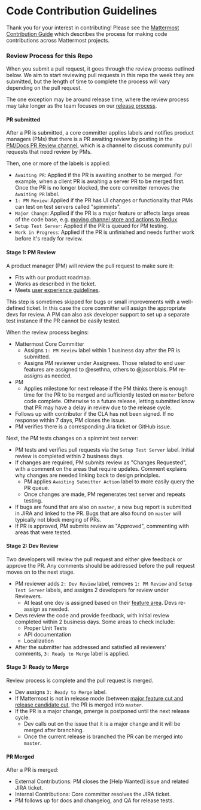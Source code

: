 # Code Contribution Guidelines

Thank you for your interest in contributing! Please see the [Mattermost Contribution Guide](http://docs.mattermost.com/developer/contribution-guide.html) which describes the process for making code contributions across Mattermost projects.

### Review Process for this Repo

When you submit a pull request, it goes through the review process outlined below. We aim to start reviewing pull requests in this repo the week they are submitted, but the length of time to complete the process will vary depending on the pull request.

The one exception may be around release time, where the review process may take longer as the team focuses on our [release process](https://docs.mattermost.com/process/release-process.html).

#### PR submitted

After a PR is submitted, a core committer applies labels and notifies product managers (PMs) that there is a PR awaiting review by posting in the [PM/Docs PR Review channel](https://pre-release.mattermost.com/core/channels/pmdocs-pr-review-pub), which is a channel to discuss community pull requests that need review by PMs.

Then, one or more of the labels is applied:
 - `Awaiting PR`: Applied if the PR is awaiting another to be merged. For example, when a client PR is awaiting a server PR to be merged first. Once the PR is no longer blocked, the core committer removes the `Awaiting PR` label.
 - `1: PM Review`: Applied if the PR has UI changes or functionality that PMs can test on test servers called "spinmints".
 - `Major Change`: Applied if the PR is a major feature or affects large areas of the code base, e.g. [moving channel store and actions to Redux](https://github.com/mattermost/platform/pull/6235).
 - `Setup Test Server`: Applied if the PR is queued for PM testing.
 - `Work in Progress`: Applied if the PR is unfinished and needs further work before it's ready for review.

#### Stage 1: PM Review

A product manager (PM) will review the pull request to make sure it:
 - Fits with our product roadmap.
 - Works as described in the ticket.
 - Meets [user experience guidelines](https://docs.mattermost.com/developer/fx-guidelines.html).

This step is sometimes skipped for bugs or small improvements with a well-defined ticket. In this case the core committer will assign the appropriate devs for review. A PM can also ask developer support to set up a separate test instance if the PR cannot be easily tested.

When the review process begins:
 - Mattermost Core Committer
    - Assigns `1: PM Review` label within 1 business day after the PR is submitted.
    - Assigns PM reviewer under Assignees. Those related to end user features are assigned to @esethna, others to @jasonblais. PM re-assigns as needed.
 - PM
   - Applies milestone for next release if the PM thinks there is enough time for the PR to be merged and sufficiently tested on `master` before code complete. Otherwise to a future release, letting submitted know that PR may have a delay in review due to the release cycle.
 - Follows up with contributor if the CLA has not been signed. If no response within 7 days, PM closes the issue.
 - PM verifies there is a corresponding Jira ticket or GitHub issue.

Next, the PM tests changes on a spinmint test server:
 - PM tests and verifies pull requests via the `Setup Test Server` label. Initial review is completed within 2 business days.
 - If changes are required, PM submits review as "Changes Requested", with a comment on the areas that require updates. Comment explains why changes are needed linking back to design principles.
   - PM applies `Awaiting Submitter Action` label to more easily query the PR queue.
   - Once changes are made, PM regenerates test server and repeats testing.
 - If bugs are found that are also on `master`, a new bug report is submitted in JIRA and linked to the PR. Bugs that are also found on `master` will typically not block merging of PRs.
 - If PR is approved, PM submits review as "Approved", commenting with areas that were tested.
 
#### Stage 2: Dev Review

Two developers will review the pull request and either give feedback or approve the PR. Any comments should be addressed before the pull request moves on to the next stage.

 - PM reviewer adds `2: Dev Review` label, removes `1: PM Review` and `Setup Test Server` labels, and assigns 2 developers for review under Reviewers.
   - At least one dev is assigned based on their [feature area](https://docs.mattermost.com/developer/core-developer-handbook.html#current-core-developers). Devs re-assign as needed.
 - Devs review the code and provide feedback, with initial review completed within 2 business days. Some areas to check include:
   - Proper Unit Tests
   - API documentation
   - Localization
 - After the submitter has addressed and satisfied all reviewers' comments, `3: Ready to Merge` label is applied.

#### Stage 3: Ready to Merge

Review process is complete and the pull request is merged.

 - Dev assigns `3: Ready to Merge` label.
 - If Mattermost is not in release mode (between [major feature cut and release candidate cut](https://docs.mattermost.com/process/release-process.html), the PR is merged into `master`.
 - If the PR is a major change, pmerge is postponed until the next release cycle.
   - Dev calls out on the issue that it is a major change and it will be merged after branching.
   - Once the current release is branched the PR can be merged into `master`.

#### PR Merged

After a PR is merged:
- External Contributions: PM closes the [Help Wanted] issue and related JIRA ticket.
- Internal Contributions: Core committer resolves the JIRA ticket.
- PM follows up for docs and changelog, and QA for release tests.
